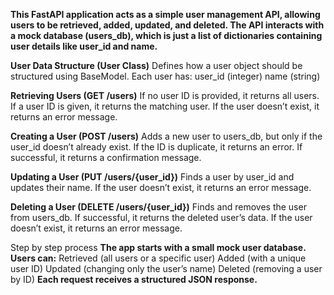 **This FastAPI application acts as a simple user management API, allowing users to be retrieved, added, updated, and deleted. 
The API interacts with a mock database (users_db), which is just a list of dictionaries containing user details like user_id and name.**

**User Data Structure (User Class)**
Defines how a user object should be structured using BaseModel.
Each user has:
user_id (integer)
name (string)

**Retrieving Users (GET /users)**
If no user ID is provided, it returns all users.
If a user ID is given, it returns the matching user.
If the user doesn’t exist, it returns an error message.

**Creating a User (POST /users)**
Adds a new user to users_db, but only if the user_id doesn’t already exist.
If the ID is duplicate, it returns an error.
If successful, it returns a confirmation message.

**Updating a User (PUT /users/{user_id})**
Finds a user by user_id and updates their name.
If the user doesn’t exist, it returns an error message.

**Deleting a User (DELETE /users/{user_id})**
Finds and removes the user from users_db.
If successful, it returns the deleted user’s data.
If the user doesn’t exist, it returns an error message.

Step by step process
**The app starts with a small mock user database.**
**Users can:**
Retrieved (all users or a specific user)
Added (with a unique user ID)
Updated (changing only the user’s name)
Deleted (removing a user by ID)
**Each request receives a structured JSON response.**
